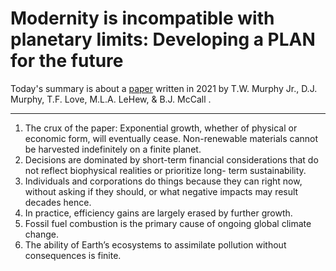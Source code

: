 # Modernity is incompatible with planetary limits: Developing a PLAN for the future


Today's summary is about a [paper](https://www.sciencedirect.com/science/article/pii/S2214629621003327) written in 2021 by T.W. Murphy Jr., D.J. Murphy, T.F. Love, M.L.A. LeHew, & B.J. McCall .

-----

1. The crux of the paper: Exponential growth, whether of physical or economic form, will eventually cease. Non-renewable materials cannot be harvested indefinitely on a finite planet.
2. Decisions are dominated by short-term financial considerations that do not reflect biophysical realities or prioritize long- term sustainability.
3. Individuals and corporations do things because they can right now, without asking if they should, or what negative impacts may result decades hence.
4. In practice, efficiency gains are largely erased by further growth.
5. Fossil fuel combustion is the primary cause of ongoing global climate change.
6. The ability of Earth’s ecosystems to assimilate pollution without consequences is finite.